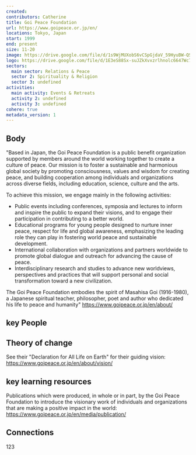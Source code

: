 ```yaml
---
created:
contributors: Catherine
title: Goi Peace Foundation
url: https://www.goipeace.or.jp/en/
locations: Tokyo, Japan
start: 1999
end: present
size: 11-20
image: https://drive.google.com/file/d/1s9WjMUXobS6vCSpGjdaV_59HyuBW-QSZ/view?usp=drive_link
logo: https://drive.google.com/file/d/1E3eS88Sx-suJZkXvxzrlhnolc6647Wc7/view?usp=drive_link
sectors:
  main sector: Relations & Peace
  sector 2: Spirituality & Religion
  sector 3: undefined
activities: 
  main activity: Events & Retreats
  activity 2: undefined
  activity 3: undefined
cohere: true
metadata_version: 1
---
```



## Body

"Based in Japan, the Goi Peace Foundation is a public benefit organization supported by members around the world working together to create a culture of peace. Our mission is to foster a sustainable and harmonious global society by promoting consciousness, values and wisdom for creating peace, and building cooperation among individuals and organizations across diverse fields, including education, science, culture and the arts.

To achieve this mission, we engage mainly in the following activities:
- Public events including conferences, symposia and lectures to inform and inspire the public to expand their visions, and to engage their participation in contributing to a better world.
- Educational programs for young people designed to nurture inner peace, respect for life and global awareness, emphasizing the leading role they can play in fostering world peace and sustainable development.
- International collaboration with organizations and partners worldwide to promote global dialogue and outreach for advancing the cause of peace.
- Interdisciplinary research and studies to advance new worldviews, perspectives and practices that will support personal and social transformation toward a new civilization.

The Goi Peace Foundation embodies the spirit of Masahisa Goi (1916-1980), a Japanese spiritual teacher, philosopher, poet and author who dedicated his life to peace and humanity"
https://www.goipeace.or.jp/en/about/ 

## key People



## Theory of change

See their "Declaration for All Life on Earth" for their guiding vision: https://www.goipeace.or.jp/en/about/vision/

## key learning resources

Publications which were produced, in whole or in part, by the Goi Peace Foundation to introduce the visionary work of individuals and organizations that are making a positive impact in the world: https://www.goipeace.or.jp/en/media/publication/

## Connections

123

